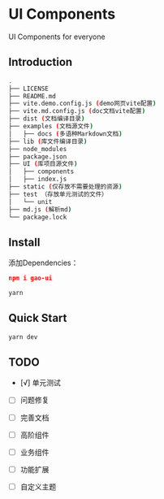 # UI Components
UI Components for everyone

## Introduction

```bash
.
├── LICENSE
├── README.md
├── vite.demo.config.js (demo网页vite配置)
├── vite.md.config.js (doc文档vite配置)
├── dist (文档编译目录)
├── examples (文档源文件)
│   ├── docs (多语种Markdown文档)
├── lib (库文件编译目录)
├── node_modules
├── package.json
├── UI (库项目源文件)
│   ├── components
│   ├── index.js
├── static (仅存放不需要处理的资源)
├── test （存放单元测试的文件）
│   └── unit
├── md.js (解析md)
└── package.lock
```

## Install

添加Dependencies：

```json
npm i gao-ui
```

```bash
yarn
```

## Quick Start

```bash
yarn dev
```

## TODO

- [√] 单元测试
- [ ] 问题修复
- [ ] 完善文档
- [ ] 高阶组件
- [ ] 业务组件
- [ ] 功能扩展
- [ ] 自定义主题


